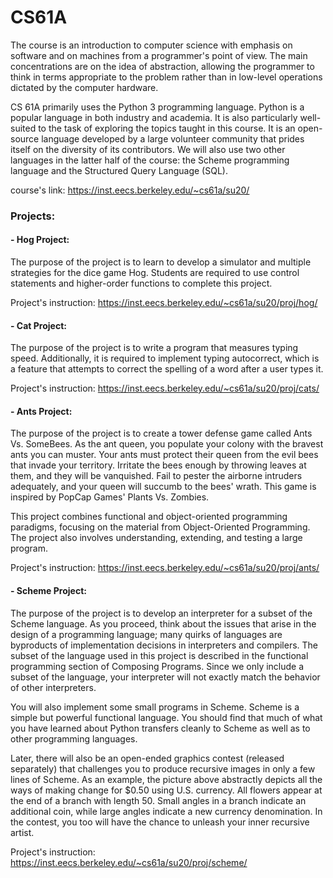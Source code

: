 # CS61A

The course is an introduction to computer science with emphasis on software and on machines from a programmer's point of view. The main concentrations are on the idea of abstraction, allowing the programmer to think in terms appropriate to the problem rather than in low-level operations dictated by the computer hardware.

CS 61A primarily uses the Python 3 programming language. Python is a popular language in both industry and academia. It is also particularly well-suited to the task of exploring the topics taught in this course. It is an open-source language developed by a large volunteer community that prides itself on the diversity of its contributors. We will also use two other languages in the latter half of the course: the Scheme programming language and the Structured Query Language (SQL).

course's link:
https://inst.eecs.berkeley.edu/~cs61a/su20/


### Projects:

#### - Hog Project:
The purpose of the project is to learn to develop a simulator and multiple strategies for the dice game Hog. Students are required to use control statements and higher-order functions to complete this project.

Project's instruction: https://inst.eecs.berkeley.edu/~cs61a/su20/proj/hog/

#### - Cat Project:
The purpose of the project is to write a program that measures typing speed. Additionally, it is required to implement typing autocorrect, which is a feature that attempts to correct the spelling of a word after a user types it.

Project's instruction: https://inst.eecs.berkeley.edu/~cs61a/su20/proj/cats/

#### - Ants Project:
The purpose of the project is to create a tower defense game called Ants Vs. SomeBees. As the ant queen, you populate your colony with the bravest ants you can muster. Your ants must protect their queen from the evil bees that invade your territory. Irritate the bees enough by throwing leaves at them, and they will be vanquished. Fail to pester the airborne intruders adequately, and your queen will succumb to the bees' wrath. This game is inspired by PopCap Games' Plants Vs. Zombies.

This project combines functional and object-oriented programming paradigms, focusing on the material from Object-Oriented Programming. The project also involves understanding, extending, and testing a large program.

Project's instruction: https://inst.eecs.berkeley.edu/~cs61a/su20/proj/ants/

#### - Scheme Project:
The purpose of the project is to develop an interpreter for a subset of the Scheme language. As you proceed, think about the issues that arise in the design of a programming language; many quirks of languages are byproducts of implementation decisions in interpreters and compilers. The subset of the language used in this project is described in the functional programming section of Composing Programs. Since we only include a subset of the language, your interpreter will not exactly match the behavior of other interpreters.

You will also implement some small programs in Scheme. Scheme is a simple but powerful functional language. You should find that much of what you have learned about Python transfers cleanly to Scheme as well as to other programming languages.

Later, there will also be an open-ended graphics contest (released separately) that challenges you to produce recursive images in only a few lines of Scheme. As an example, the picture above abstractly depicts all the ways of making change for $0.50 using U.S. currency. All flowers appear at the end of a branch with length 50. Small angles in a branch indicate an additional coin, while large angles indicate a new currency denomination. In the contest, you too will have the chance to unleash your inner recursive artist.

Project's instruction: https://inst.eecs.berkeley.edu/~cs61a/su20/proj/scheme/
